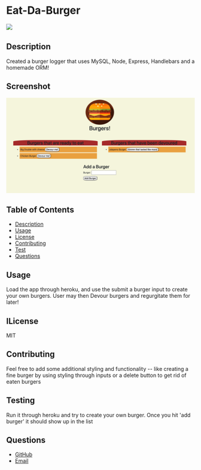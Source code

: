 # Eat-Da-Burger
![](https://img.shields.io/static/v1?label=MIT&message=CodyBonsma&color=blueviolet)

## Description
Created a burger logger that uses MySQL, Node, Express, Handlebars and a homemade ORM!

## Screenshot
![Burger page img](./public/assets/img/front-page.png)

## Table of Contents
* [Description](#Description)
* [Usage](#Usage)
* [License](#License)
* [Contributing](#Contributing)
* [Test](#Tests)
* [Questions](#Questions)

## Usage
Load the app through heroku, and use the submit a burger input to create your own burgers. User may then Devour burgers and regurgitate them for later!

## ILicense
MIT

## Contributing
Feel free to add some additional styling and functionality -- like creating a fine burger by using styling through inputs or a delete button to get rid of eaten burgers

## Testing
Run it through heroku and try to create your own burger. Once you hit 'add burger' it should show up in the list

## Questions
- [GitHub](https://github.com/CodyBonsma)
- [Email](codybonsma@gmail.com)